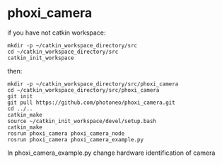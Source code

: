 # phoxi_camera
if you have not catkin workspace:
```
mkdir -p ~/catkin_workspace_directory/src
cd ~/catkin_workspace_directory/src
catkin_init_workspace
```
then:
```
mkdir -p ~/catkin_workspace_directory/src/phoxi_camera
cd ~/catkin_workspace_directory/src/phoxi_camera
git init
git pull https://github.com/photoneo/phoxi_camera.git
cd ../..
catkin_make
source ~/catkin_init_workspace/devel/setup.bash
catkin_make
rosrun phoxi_camera phoxi_camera_node
rosrun phoxi_camera phoxi_camera_example.py
```
In phoxi_camera_example.py change hardware identification of camera
